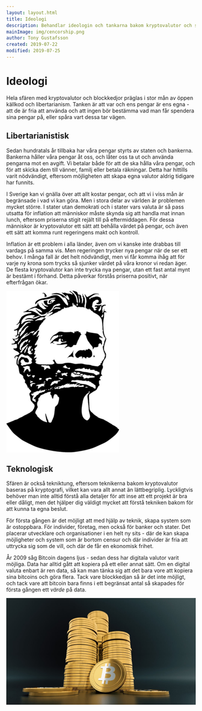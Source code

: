 ```yaml
---
layout: layout.html
title: Ideologi
description: Behandlar ideologin och tankarna bakom kryptovalutor och sfären som står bakom. Präglas främst av libertarianism, frihet och i viss mån anarki.
mainImage: img/cencorship.png
author: Tony Gustafsson
created: 2019-07-22
modified: 2019-07-25
---
```


# Ideologi

Hela sfären med kryptovalutor och blockkedjor präglas i stor mån av öppen källkod och libertarianism. Tanken är att var och ens pengar är ens egna - att de är fria att använda och att ingen bör bestämma vad man får spendera sina pengar på, eller spåra vart dessa tar vägen.

## Libertarianistisk

Sedan hundratals år tillbaka har våra pengar styrts av staten och bankerna. Bankerna håller våra pengar åt oss, och låter oss ta ut och använda pengarna mot en avgift. Vi betalar både för att de ska hålla våra pengar, och för att skicka dem till vänner, familj eller betala räkningar. Detta har hittills varit nödvändigt, eftersom möjligheten att skapa egna valutor aldrig tidigare har funnits.

I Sverige kan vi gnälla över att allt kostar pengar, och att vi i viss mån är begränsade i vad vi kan göra. Men i stora delar av världen är problemen mycket större. I stater utan demokrati och i stater vars valuta är så pass utsatta för inflation att människor måste skynda sig att handla mat innan lunch, eftersom priserna stigit rejält till på eftermiddagen. För dessa människor är kryptovalutor ett sätt att behålla värdet på pengar, och även ett sätt att komma runt regeringens makt och kontroll.

Inflation är ett problem i alla länder, även om vi kanske inte drabbas till vardags på samma vis. Men regeringen trycker nya pengar när de ser ett behov. I många fall är det helt nödvändigt, men vi får komma ihåg att för varje ny krona som trycks så sjunker värdet på våra kronor vi redan äger. De flesta kryptovalutor kan inte trycka nya pengar, utan ett fast antal mynt är bestämt i förhand. Detta påverkar förstås priserna positivt, när efterfrågan ökar.

![Censur](img/cencorship.png 'Censur')

## Teknologisk

Sfären är också tekniktung, eftersom teknikerna bakom kryptovalutor baseras på kryptografi, vilket kan vara allt annat än lättbegriplig. Lyckligtvis behöver man inte alltid förstå alla detaljer för att inse att ett projekt är bra eller dåligt, men det hjälper dig väldigt mycket att förstå tekniken bakom för att kunna ta egna beslut.

För första gången är det möjligt att med hjälp av teknik, skapa system som är ostoppbara. För individer, företag, men också för banker och stater. Det placerar utvecklare och organisationer i en helt ny sits - där de kan skapa möjligheter och system som är bortom censur och där individer är fria att uttrycka sig som de vill, och där de får en ekonomisk frihet.

År 2009 såg Bitcoin dagens ljus - sedan dess har digitala valutor varit möjliga. Data har alltid gått att kopiera på ett eller annat sätt. Om en digital valuta enbart är ren data, så kan man tänka sig att det bara vore att kopiera sina bitcoins och göra flera. Tack vare blockkedjan så är det inte möjligt, och tack vare att bitcoin bara finns i ett begränsat antal så skapades för första gången ett _värde_ på data.

![Bitcoin - ett alternativ](img/bitcoin-alternative.jpg 'Bitcoin - ett alternativ')
